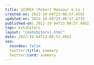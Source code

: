 ```yaml
---
title: GIVREX (Robert Mansour & Co.)
created-on: 2022-10-04T23:00:57.459Z
updated-on: 2022-10-04T23:00:57.473Z
published-on: 2022-10-04T23:00:57.486Z
tags: exhibitors
layout: "[exhibitors].html"
date: 2022-10-04T23:00:57.496Z
seo:
  noindex: false
  twitter:title: summary
  twitter:card: summary
---
```


